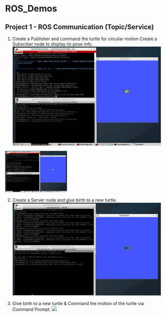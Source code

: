 # ROS_Demos



## Project 1 - ROS Communication (Topic/Service)
1. Create a Publisher and command the turtle for circular motion
   Create a Subsciber node to display its pose info.
![](demo1/catkin_ws/res_gif/topic.gif?imageMogr2/auto-orient/strip%70CimageView2/2/w/100)

<img src="demo1/catkin_ws/res_gif/topic.gif" width="200">


2. Create a Server node and give birth to a new turtle.
![](demo1/catkin_ws/res_gif/birth.gif )

3. Give birth to a new turtle & Command the motion of the turtle via Command Prompt.
![](demo1/catkin_ws/res_gif/cmd_create.gif )

